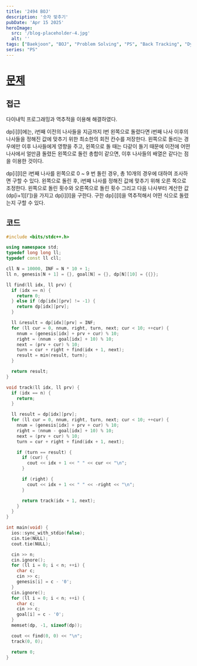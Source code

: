 ```yaml
---
title: '2494 BOJ'
description: '숫자 맞추기'
pubDate: 'Apr 15 2025'
heroImage:
  src: '/blog-placeholder-4.jpg'
  alt: ''
tags: ["Baekjoon", "BOJ", "Problem Solving", "PS", "Back Tracking", "Dynamic Programming", "DP"]
series: "PS"
---
```


# [문제](https://www.acmicpc.net/problem/2494)

## 접근

다이내믹 프로그래밍과 역추적을 이용해 해결하였다.

dp[i][l]에는, i번째 이전의 나사들을 지금까지 l번 왼쪽으로 돌렸다면 i번째 나사 이후의 나사들을 정해진 값에 맞추기 위한 최소한의 회전 칸수를 저장한다.
왼쪽으로 돌리는 경우에만 이후 나사들에게 영향을 주고, 왼쪽으로 돌 때는 다같이 돌기 때문에 이전에 어떤 나사에서 얼만큼 돌렸든 왼쪽으로 돌린 총합이 같으면,
이후 나사들의 배열은 같다는 점을 이용한 것이다.

dp[i][l]은 i번째 나사를 왼쪽으로 0 ~ 9 번 돌린 경우, 총 10개의 경우에 대하여 조사하면 구할 수 있다.
왼쪽으로 돌린 후, i번째 나사를 정해진 값에 맞추기 위해 오른 쪽으로 조정한다.
왼쪽으로 돌린 횟수와 오른쪽으로 돌린 횟수 그리고 다음 나사부터 계산한 값(dp[i+1][l'])을 가지고 dp[i][l]을 구한다.
구한 dp[i][l]을 역추적해서 어떤 식으로 돌렸는지 구할 수 있다.

## 코드

```c++
#include <bits/stdc++.h>

using namespace std;
typedef long long ll;
typedef const ll cll;

cll N = 10000, INF = N * 10 + 1;
ll n, genesis[N + 1] = {}, goal[N] = {}, dp[N][10] = {{}};

ll find(ll idx, ll prv) {
  if (idx == n) {
    return 0;
  } else if (dp[idx][prv] != -1) {
    return dp[idx][prv];
  }

  ll &result = dp[idx][prv] = INF;
  for (ll cur = 0, nnum, right, turn, next; cur < 10; ++cur) {
    nnum = (genesis[idx] + prv + cur) % 10;
    right = (nnum - goal[idx] + 10) % 10;
    next = (prv + cur) % 10;
    turn = cur + right + find(idx + 1, next);
    result = min(result, turn);
  }

  return result;
}

void track(ll idx, ll prv) {
  if (idx == n) {
    return;
  }

  ll result = dp[idx][prv];
  for (ll cur = 0, nnum, right, turn, next; cur < 10; ++cur) {
    nnum = (genesis[idx] + prv + cur) % 10;
    right = (nnum - goal[idx] + 10) % 10;
    next = (prv + cur) % 10;
    turn = cur + right + find(idx + 1, next);

    if (turn == result) {
      if (cur) {
        cout << idx + 1 << " " << cur << "\n";
      }

      if (right) {
        cout << idx + 1 << " " << -right << "\n";
      }

      return track(idx + 1, next);
    }
  }
}

int main(void) {
  ios::sync_with_stdio(false);
  cin.tie(NULL);
  cout.tie(NULL);

  cin >> n;
  cin.ignore();
  for (ll i = 0; i < n; ++i) {
    char c;
    cin >> c;
    genesis[i] = c - '0';
  }
  cin.ignore();
  for (ll i = 0; i < n; ++i) {
    char c;
    cin >> c;
    goal[i] = c - '0';
  }
  memset(dp, -1, sizeof(dp));

  cout << find(0, 0) << "\n";
  track(0, 0);

  return 0;
}
```